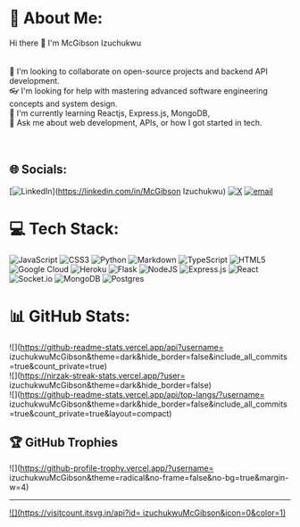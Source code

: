 # 💫 About Me:
 Hi there 👋 I'm McGibson Izuchukwu  <br><br><br>🤝 I'm looking to collaborate on open-source projects and backend API development.  <br>👓 I'm looking for help with mastering advanced software engineering concepts and system design.  <br>🌱 I'm currently learning Reactjs, Express.js, MongoDB,<br>💬 Ask me about web development, APIs, or how I got started in tech.  <br><br><br>


## 🌐 Socials:
[![LinkedIn](https://img.shields.io/badge/LinkedIn-%230077B5.svg?logo=linkedin&logoColor=white)](https://linkedin.com/in/McGibson Izuchukwu) [![X](https://img.shields.io/badge/X-black.svg?logo=X&logoColor=white)](https://x.com/@McGibson799) [![email](https://img.shields.io/badge/Email-D14836?logo=gmail&logoColor=white)](mailto:mcgibsononyekachukwu@gmail.com) 

# 💻 Tech Stack:
![JavaScript](https://img.shields.io/badge/javascript-%23323330.svg?style=for-the-badge&logo=javascript&logoColor=%23F7DF1E) ![CSS3](https://img.shields.io/badge/css3-%231572B6.svg?style=for-the-badge&logo=css3&logoColor=white) ![Python](https://img.shields.io/badge/python-3670A0?style=for-the-badge&logo=python&logoColor=ffdd54) ![Markdown](https://img.shields.io/badge/markdown-%23000000.svg?style=for-the-badge&logo=markdown&logoColor=white) ![TypeScript](https://img.shields.io/badge/typescript-%23007ACC.svg?style=for-the-badge&logo=typescript&logoColor=white) ![HTML5](https://img.shields.io/badge/html5-%23E34F26.svg?style=for-the-badge&logo=html5&logoColor=white) ![Google Cloud](https://img.shields.io/badge/GoogleCloud-%234285F4.svg?style=for-the-badge&logo=google-cloud&logoColor=white) ![Heroku](https://img.shields.io/badge/heroku-%23430098.svg?style=for-the-badge&logo=heroku&logoColor=white) ![Flask](https://img.shields.io/badge/flask-%23000.svg?style=for-the-badge&logo=flask&logoColor=white) ![NodeJS](https://img.shields.io/badge/node.js-6DA55F?style=for-the-badge&logo=node.js&logoColor=white) ![Express.js](https://img.shields.io/badge/express.js-%23404d59.svg?style=for-the-badge&logo=express&logoColor=%2361DAFB) ![React](https://img.shields.io/badge/react-%2320232a.svg?style=for-the-badge&logo=react&logoColor=%2361DAFB) ![Socket.io](https://img.shields.io/badge/Socket.io-black?style=for-the-badge&logo=socket.io&badgeColor=010101) ![MongoDB](https://img.shields.io/badge/MongoDB-%234ea94b.svg?style=for-the-badge&logo=mongodb&logoColor=white) ![Postgres](https://img.shields.io/badge/postgres-%23316192.svg?style=for-the-badge&logo=postgresql&logoColor=white)
# 📊 GitHub Stats:
![](https://github-readme-stats.vercel.app/api?username= izuchukwuMcGibson&theme=dark&hide_border=false&include_all_commits=true&count_private=true)<br/>
![](https://nirzak-streak-stats.vercel.app/?user= izuchukwuMcGibson&theme=dark&hide_border=false)<br/>
![](https://github-readme-stats.vercel.app/api/top-langs/?username= izuchukwuMcGibson&theme=dark&hide_border=false&include_all_commits=true&count_private=true&layout=compact)

## 🏆 GitHub Trophies
![](https://github-profile-trophy.vercel.app/?username= izuchukwuMcGibson&theme=radical&no-frame=false&no-bg=true&margin-w=4)

---
[![](https://visitcount.itsvg.in/api?id= izuchukwuMcGibson&icon=0&color=1)](https://visitcount.itsvg.in)

<!-- Proudly created with GPRM ( https://gprm.itsvg.in ) -->
